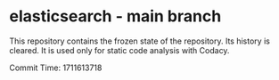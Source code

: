 # elasticsearch - main branch

This repository contains the frozen state of the repository.
Its history is cleared. It is used only for static code
analysis with Codacy.

Commit Time: 1711613718